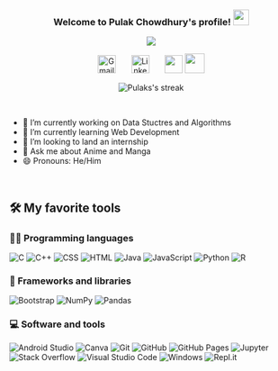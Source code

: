 <!--
**PulakC01/PulakC01** is a ✨ _special_ ✨ repository because its `README.md` (this file) appears on your GitHub profile.

Here are some ideas to get you started:

- 🔭 I’m currently working on ...
- 🌱 I’m currently learning ...
- 👯 I’m looking to collaborate on ...
- 🤔 I’m looking for help with ...
- 💬 Ask me about ...
- 📫 How to reach me: ...
- 😄 Pronouns: ...
- ⚡ Fun fact: ...
-->
<h3 align="center">
  Welcome to Pulak Chowdhury's profile!
  <img src="https://media.giphy.com/media/hvRJCLFzcasrR4ia7z/giphy.gif" width="28">
</h3>

<p align="center">
  <img src="https://readme-typing-svg.herokuapp.com?center=true&lines=2nd+Year+Engineering+Student;Self-taught+aspiring+Developer;Programming+is+my+fuel")>
</p>

<p align="center">
  <a href="mailto:pulak.chowdhury0@gmail.com"><img width="32px" alt="Gmail" title="Gmail" src="https://i.imgur.com/8UNVyGK.png"/></a>
  &#8287;&#8287;&#8287;&#8287;&#8287;
  <a href="https://www.linkedin.com/in/pulak-chowdhury-5b3681205/"><img width="32px" alt="LinkedIn" title="LinkedIn"        src="https://image.flaticon.com/icons/png/512/174/174857.png"/></a>
  &#8287;&#8287;&#8287;&#8287;&#8287;
  <a href="https://instagram.com/_pulak_.ch/" alt="Instagram"><img width="32px" src="https://upload.wikimedia.org/wikipedia/commons/thumb/9/96/Instagram.svg/2048px-Instagram.svg.png"/></a>
  <a href="https://www.hackerrank.com/pulak_chowdhury0"><img src="https://upload.wikimedia.org/wikipedia/commons/4/40/HackerRank_Icon-1000px.png" width="35" height="35" ></a>
</p>

<p align = 'center'>
  <img alt="Pulaks's streak" src="http://github-readme-streak-stats.herokuapp.com?user=PulakC01&theme=monokai&hide_border=true&date_format=j%20M%5B%20Y%5D"/>
</p>

 <br>
 
- 🔭 I’m currently working on Data Stuctres and Algorithms<br>
- 🌱 I’m currently learning Web Development
- 👯 I’m looking to land an internship
- 💬 Ask me about Anime and Manga
- 😄 Pronouns: He/Him
</br>

## 🛠️ My favorite tools

### 👨‍💻 Programming languages

<p>
  <img alt="C" src="https://custom-icon-badges.herokuapp.com/badge/C-03599C.svg?logo=c-in-hexagon&logoColor=white"></a>
  <img alt="C++" src="https://custom-icon-badges.herokuapp.com/badge/C++-9C033A.svg?logo=cpp2&logoColor=white"></a>
  <img alt="CSS" src="https://img.shields.io/badge/CSS-1572B6.svg?logo=css3&logoColor=white"></a>
  <img alt="HTML" src="https://img.shields.io/badge/HTML-E34F26.svg?logo=html5&logoColor=white"></a>
  <img alt="Java" src="https://img.shields.io/badge/Java-007396.svg?logo=java&logoColor=white"></a>
  <img alt="JavaScript" src="https://img.shields.io/badge/JavaScript-F7DF1E.svg?logo=javascript&logoColor=black"></a>
  <img alt="Python" src="https://img.shields.io/badge/Python-14354C.svg?logo=python&logoColor=white"></a>
  <img alt="R" src="https://img.shields.io/badge/R-276DC3.svg?logo=r&logoColor=white"></a>
</p>

### 🧰 Frameworks and libraries

<p>
  <img alt="Bootstrap" src="https://img.shields.io/badge/Bootstrap-7952B3.svg?logo=bootstrap&logoColor=white"></a>
  <img alt="NumPy" src="https://img.shields.io/badge/Numpy-013243.svg?logo=numpy&logoColor=white"></a>
  <img alt="Pandas" src="https://img.shields.io/badge/Pandas-150458.svg?logo=pandas&logoColor=white"></a>
</p>

### 💻 Software and tools

<p>
   <img alt="Android Studio" src="https://img.shields.io/badge/Android%20Studio-008678.svg?logo=android-studio&logoColor=white"></a>
    <img alt="Canva" src="https://img.shields.io/badge/Canva-%2300C4CC.svg?logo=Canva&logoColor=white"></a>
    <img alt="Git" src="https://img.shields.io/badge/Git-F05033.svg?logo=git&logoColor=white"></a>
    <img alt="GitHub" src="https://img.shields.io/badge/Github-%23121011.svg?logo=github&logoColor=white"></a>
    <img alt="GitHub Pages" src="https://img.shields.io/badge/GitHub%20Pages-327FC7.svg?logo=github&logoColor=white"></a>
    <img alt="Jupyter" src="https://img.shields.io/badge/Jupyter-F37626.svg?logo=Jupyter&logoColor=white"></a>
    <!--<img alt="OBS Studio" src="https://img.shields.io/badge/-OBS%20Studio-302E31?logo=obs-studio&logoColor=white"></a>-->
    <img alt="Stack Overflow" src="https://img.shields.io/badge/-Stack%20Overflow-FE7A16?logo=stack-overflow&logoColor=white"></a>
    <img alt="Visual Studio Code" src="https://img.shields.io/badge/Visual%20Studio%20Code-ad78f7.svg?logo=visual-studio-code&logoColor=white"></a>
    <img alt="Windows" src="https://img.shields.io/badge/Windows-0078D6?logo=windows&logoColor=white"></a>
    <img alt="Repl.it" src="https://img.shields.io/badge/Repl.it-0D101E.svg?logo=Replit&logoColor=white"></a>
  
